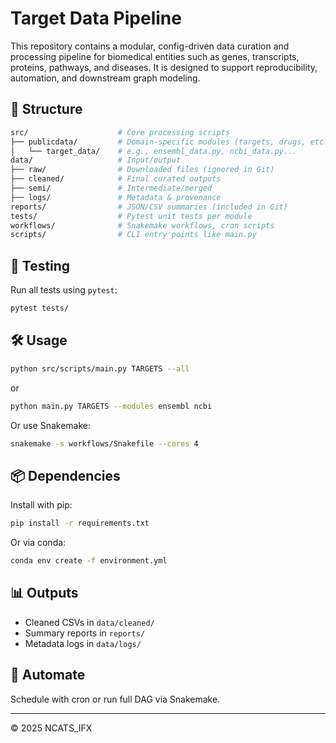 # Target Data Pipeline

This repository contains a modular, config-driven data curation and processing pipeline for biomedical entities such as genes, transcripts, proteins, pathways, and diseases. It is designed to support reproducibility, automation, and downstream graph modeling.

## 📁 Structure

```bash
src/                    # Core processing scripts
├── publicdata/         # Domain-specific modules (targets, drugs, etc.)
│   └── target_data/    # e.g., ensembl_data.py, ncbi_data.py...
data/                   # Input/output
├── raw/                # Downloaded files (ignored in Git)
├── cleaned/            # Final curated outputs
├── semi/               # Intermediate/merged
├── logs/               # Metadata & provenance
reports/                # JSON/CSV summaries (included in Git)
tests/                  # Pytest unit tests per module
workflows/              # Snakemake workflows, cron scripts
scripts/                # CLI entry points like main.py
```

## 🧪 Testing

Run all tests using `pytest`:

```bash
pytest tests/
```

## 🛠️ Usage

```bash
python src/scripts/main.py TARGETS --all
```
or 
```bash
python main.py TARGETS --modules ensembl ncbi
```
Or use Snakemake:

```bash
snakemake -s workflows/Snakefile --cores 4
```

## 📦 Dependencies

Install with pip:

```bash
pip install -r requirements.txt
```

Or via conda:

```bash
conda env create -f environment.yml
```

## 📊 Outputs
- Cleaned CSVs in `data/cleaned/`
- Summary reports in `reports/`
- Metadata logs in `data/logs/`

## 📅 Automate
Schedule with cron or run full DAG via Snakemake.

---

© 2025 NCATS_IFX
